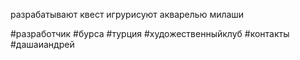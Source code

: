 разрабатывают квест игрурисуют акварелью
милаши

#разработчик #бурса #турция #художественныйклуб #контакты 
#дашаиандрей